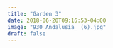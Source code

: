 ```yaml
---
title: "Garden 3"
date: 2018-06-20T09:16:53-04:00
image: "930 Andalusia_ (6).jpg"
draft: false
---
```

